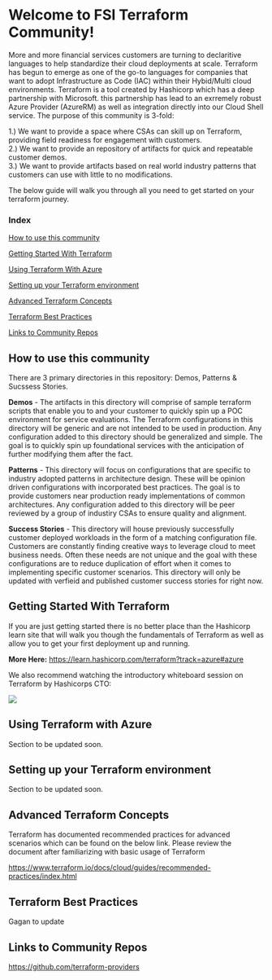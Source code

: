 # Welcome to FSI Terraform Community!

More and more financial services customers are turning to declaritive languages to help standardize their cloud deployments at scale. Terraform has begun to emerge as one of the go-to languages for companies that want to adopt Infrastructure as Code (IAC) within their Hybid/Multi cloud environments. Terraform is a tool created by Hashicorp which has a deep partnership with Microsoft. this partnership has lead to an exrremely robust Azure Provider (AzureRM) as well as integration directly into our Cloud Shell service. The purpose of this community is 3-fold:

1.) We want to provide a space where CSAs can skill up on Terraform, providing field readiness for engagement with customers.\
2.) We want to provide an repository of artifacts for quick and repeatable customer demos.\
3.) We want to provide artifacts based on real world industry patterns that customers can use with little to no modifications.

The below guide will walk you through all you need to get started on your terraform journey.

### Index
[How to use this community](#How-to-use-this-community)

[Getting Started With Terraform](#Getting-Started-With-Terraform)

[Using Terraform With Azure](#Using-Terraform-with-Azure)

[Setting up your Terraform environment](#Setting-up-your-Terraform-environment)

[Advanced Terraform Concepts](#Advanced-Terraform-Concepts)

[Terraform Best Practices](#Terraform-Best-Practices)

[Links to Community Repos](#Links-to-Community-Repos)

## How to use this community
There are 3 primary directories in this repository: Demos, Patterns & Sucssess Stories. 

**Demos** - The artifacts in this directory will comprise of sample terraform scripts that enable you to and your customer to quickly spin up a POC environment for service evaluations. The Terraform configurations in this directory will be generic and are not intended to be used in production. Any configuration added to this directory should be generalized and simple. The goal is to quickly spin up foundational services with the anticipation of further modifying them after the fact. 

**Patterns** - This directory will focus on configurations that are specific to industry adopted patterns in architecture design. These will be opinion driven configurations with incorporated best practices. The goal is to provide customers near production ready implementations of common architectures. Any configuration added to this directory will be peer reviewed by a group of industiry CSAs to ensure quality and alignment.

**Success Stories** - This directory will house previously successfully customer deployed workloads in the form of a matching configuration file. Customers are constantly finding creative ways to leverage cloud to meet business needs. Often these needs are not unique and the goal with these configurations are to reduce duplication of effort when it comes to implementing specific customer scenarios. This directory will only be updated with verfieid and published customer success stories for right now. 


## Getting Started With Terraform
If you are just getting started there is no better place than the Hashicorp learn site that will walk you though the fundamentals of Terraform as well as allow you to get your first deployment up and running.

**More Here:** https://learn.hashicorp.com/terraform?track=azure#azure

We also recommend watching the introductory whiteboard session on Terraform by Hashicorps CTO:

[![](http://img.youtube.com/vi/h970ZBgKINg/0.jpg)](http://www.youtube.com/watch?v=h970ZBgKINg "Introduction to HashiCorp Terraform with Armon Dadgar")


## Using Terraform with Azure

Section to be updated soon.

## Setting up your Terraform environment

Section to be updated soon.
## Advanced Terraform Concepts

Terraform has documented recommended practices for advanced scenarios which can be found on the below link. Please review the document after familiarizing with basic usage of Terraform

https://www.terraform.io/docs/cloud/guides/recommended-practices/index.html

## Terraform Best Practices

Gagan to update

## Links to Community Repos

https://github.com/terraform-providers
